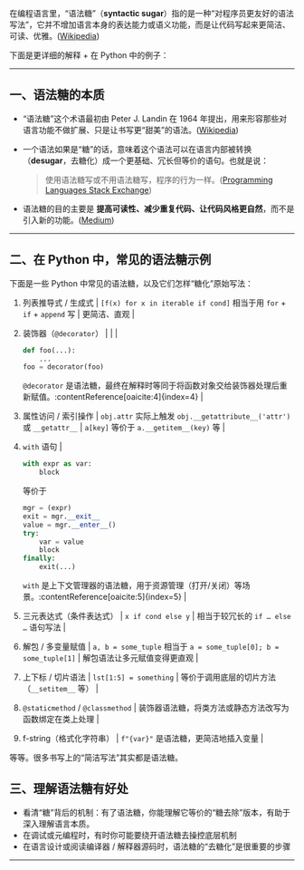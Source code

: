 在编程语言里，“语法糖”（**syntactic sugar**）指的是一种“对程序员更友好的语法写法”，它并不增加语言本身的表达能力或语义功能，而是让代码写起来更简洁、可读、优雅。([Wikipedia][1])

下面是更详细的解释 + 在 Python 中的例子：

---

## 一、语法糖的本质

* “语法糖”这个术语最初由 Peter J. Landin 在 1964 年提出，用来形容那些对语言功能不做扩展、只是让书写更“甜美”的语法。([Wikipedia][1])
* 一个语法如果是“糖”的话，意味着这个语法可以在语言内部被转换（**desugar**，去糖化）成一个更基础、冗长但等价的语句。也就是说：

  > 使用语法糖写或不用语法糖写，程序的行为一样。([Programming Languages Stack Exchange][2])
* 语法糖的目的主要是 **提高可读性、减少重复代码、让代码风格更自然**，而不是引入新的功能。([Medium][3])

---

## 二、在 Python 中，常见的语法糖示例

下面是一些 Python 中常见的语法糖，以及它们怎样“糖化”原始写法：

1. 列表推导式 / 生成式       | `[f(x) for x in iterable if cond]` 相当于用 `for` + `if` + `append` 写 | 更简洁、直观 |
2. 装饰器（`@decorator`） |                                                                   |        |

    ````python
    def foo(...):
        ...
    foo = decorator(foo)
    ````

    `@decorator` 是语法糖，最终在解释时等同于将函数对象交给装饰器处理后重新赋值。:contentReference[oaicite:4]{index=4} |

3. 属性访问 / 索引操作 | `obj.attr` 实际上触发 `obj.__getattribute__('attr')` 或 `__getattr__` | `a[key]` 等价于 `a.__getitem__(key)` 等 |  

4. `with` 语句 |  

    ```python
    with expr as var:
        block
    ````

    等价于

    ````python
    mgr = (expr)
    exit = mgr.__exit__
    value = mgr.__enter__()
    try:
        var = value
        block
    finally:
        exit(...)
    ````

    `with` 是上下文管理器的语法糖，用于资源管理（打开/关闭）等场景。:contentReference[oaicite:5]{index=5} |

5. 三元表达式（条件表达式） | `x if cond else y` | 相当于较冗长的 `if … else …` 语句写法 |

6. 解包 / 多变量赋值 | `a, b = some_tuple` 相当于 `a = some_tuple[0]; b = some_tuple[1]` | 解包语法让多元赋值变得更直观 |

7. 上下标 / 切片语法 | `lst[1:5] = something` | 等价于调用底层的切片方法（`__setitem__` 等） |

8. `@staticmethod` / `@classmethod` | 装饰器语法糖，将类方法或静态方法改写为函数绑定在类上处理 |  

9. f-string（格式化字符串） | `f"{var}"` 是语法糖，更简洁地插入变量 |  

等等。很多书写上的“简洁写法”其实都是语法糖。

## 三、理解语法糖有好处

* 看清“糖”背后的机制：有了语法糖，你能理解它等价的“糖去除”版本，有助于深入理解语言本质。  
* 在调试或元编程时，有时你可能要绕开语法糖去操控底层机制  
* 在语言设计或阅读编译器 / 解释器源码时，语法糖的“去糖化”是很重要的步骤  

---

[1]: https://en.wikipedia.org/wiki/Syntactic_sugar?utm_source=chatgpt.com "Syntactic sugar"
[2]: https://langdev.stackexchange.com/questions/288/what-are-the-advantages-of-syntactic-sugar-and-when-should-it-be-added?utm_source=chatgpt.com "What are the advantages of syntactic sugar and when should it be ..."
[3]: https://medium.com/everything-about-software/getting-to-know-syntactic-sugar-in-programming-4e122dddc1d8?utm_source=chatgpt.com "What is Syntactic Sugar in Programming and Why Should You Care?"
